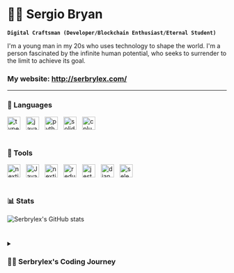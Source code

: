 # 🏄‍♂️ Sergio Bryan

**`Digital Craftsman (Developer/Blockchain Enthusiast/Eternal Student)`**

I'm a young man in my 20s who uses technology to shape the world.
I'm a person fascinated by the infinite human potential, who seeks to surrender to the limit to achieve its goal.

### My website: http://serbrylex.com/

---

### 🧰 Languages

<img align="left" alt="typescript" width="30px" style="padding-right:10px;" src="https://cdn.jsdelivr.net/gh/devicons/devicon/icons/typescript/typescript-original.svg" />
<img align="left" alt="javascript" width="30px" style="padding-right:10px;" src="https://cdn.jsdelivr.net/gh/devicons/devicon/icons/javascript/javascript-original.svg" />
<img align="left" alt="python" width="30px" style="padding-right:10px;" src="https://cdn.jsdelivr.net/gh/devicons/devicon/icons/python/python-original.svg" />
<img align="left" alt="solidity" width="30px" style="padding-right:10px;" src="https://cdn.jsdelivr.net/gh/devicons/devicon/icons/solidity/solidity-original.svg" />
<img align="left" alt="cplusplus" width="30px" style="padding-right:10px;" src="https://cdn.jsdelivr.net/gh/devicons/devicon/icons/cplusplus/cplusplus-original.svg" />                            


<br />
<br />

#

### 🧰 Tools
<img align="left" alt="nextjs" width="30px" style="padding-right:10px;" src="https://cdn.jsdelivr.net/gh/devicons/devicon/icons/nextjs/nextjs-original.svg" />
<img align="left" alt="Java" width="30px" style="padding-right:10px;" src="https://cdn.jsdelivr.net/gh/devicons/devicon/icons/react/react-original.svg" >    
<img align="left" alt="nextjs" width="30px" style="padding-right:10px;" src="https://cdn.jsdelivr.net/gh/devicons/devicon/icons/nextjs/nextjs-original.svg" />
<img align="left" alt="redux" width="30px" style="padding-right:10px;" src="https://cdn.jsdelivr.net/gh/devicons/devicon/icons/redux/redux-original.svg" />
<img align="left" alt="jest" width="30px" style="padding-right:10px;" src="https://cdn.jsdelivr.net/gh/devicons/devicon/icons/jest/jest-plain.svg" />
<img align="left" alt="django" width="30px" style="padding-right:10px;" src="https://cdn.jsdelivr.net/gh/devicons/devicon/icons/django/django-plain.svg" />
<img align="left" alt="selenium" width="30px" style="padding-right:10px;" src="https://cdn.jsdelivr.net/gh/devicons/devicon/icons/selenium/selenium-original.svg" />


<br />
<br />

#


### 📊 Stats

![Serbrylex's GitHub stats](https://github-readme-stats.vercel.app/api?username=serbrylex&show_icons=true&theme=gruvbox)

#

<details>
 <summary><h3>👨‍💻 Serbrylex's Coding Journey</h3></summary>
My first toutch with programming was while I was at the highschool, I studied programming in CBTis # 111 where i learned pseudocode, the C++ basics, Java and something about mobile apps with Android Studio and with a friend i learn a little bit about Kotlin, by my own I learned the web development basics.
When I finished high school I had to work and saving a little money I bought an annual subscription at Platzi, that's where I improved exponentially. I learned HTML, CSS, JavaScript, React, Python, Django.
I learn every day and even today I know more about frontend in the near future, I plan to be completely fullstack. My goal is to pay for the university with the money that I will save working as a software developer, I will enter the University of the Caribbean in the Bachelor's Degree: Data Engineering and Organizational Intelligence, because in their study plan they have economics, some physics, mathematics and a lot of programming. As long as I study there, I hope to get a scholarship to study in the United States and when I finish university I plan to live there and work in the space dream.

[website]: https://serbrylex.com